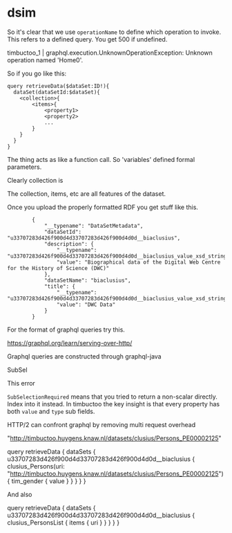 # dsim

So it's clear that we use `operationName` to define which operation to invoke.
This refers to a defined query.  You get 500 if undefined.

timbuctoo_1      | graphql.execution.UnknownOperationException: Unknown operation named 'Home0'.

So if you go like this:

    query retrieveData($dataSet:ID!){
      dataSet(dataSetId:$dataSet){
        <collection>{
            <items>{
                <property1>
                <property2>
                ...
            }
        }
      }
    }

The thing acts as like a function call.  So 'variables' defined formal
parameters.

Clearly collection is 



The collection, items, etc are all features of the dataset.

Once you upload the properly formatted RDF you get stuff like this.


            {
                "__typename": "DataSetMetadata",
                "dataSetId": "u33707283d426f900d4d33707283d426f900d4d0d__biaclusius",
                "description": {
                    "__typename": "u33707283d426f900d4d33707283d426f900d4d0d__biaclusius_value_xsd_string",
                    "value": "Biographical data of the Digital Web Centre for the History of Science (DWC)"
                },
                "dataSetName": "biaclusius",
                "title": {
                    "__typename": "u33707283d426f900d4d33707283d426f900d4d0d__biaclusius_value_xsd_string",
                    "value": "DWC Data"
                }
            }



For the format of graphql queries try this.

https://graphql.org/learn/serving-over-http/

Graphql queries are constructed through graphql-java

SubSel

This error

`SubSelectionRequired` means that you tried to return a non-scalar directly.
Index into it instead.  In timbuctoo the key insight is that every property has both `value` and `type` sub fields.

HTTP/2 can confront graphql by removing multi request overhead




"http://timbuctoo.huygens.knaw.nl/datasets/clusius/Persons_PE00002125"


query retrieveData {
  dataSets {
    u33707283d426f900d4d33707283d426f900d4d0d__biaclusius {
      clusius_Persons(uri: "http://timbuctoo.huygens.knaw.nl/datasets/clusius/Persons_PE00002125") {
				tim_gender {
          value
        }
      }
    }
  }
}


And also

query retrieveData {
  dataSets {
    u33707283d426f900d4d33707283d426f900d4d0d__biaclusius {
      clusius_PersonsList {
				items {
          uri
        }
      }
    }
  }
}

